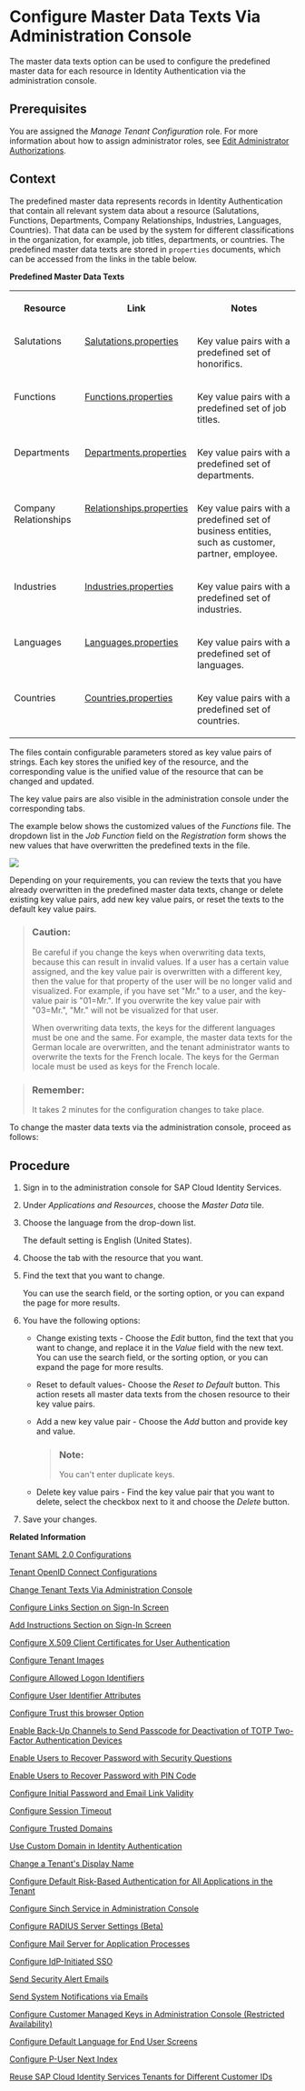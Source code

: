 <!-- loioc068ac9258cc47f494dfd85025e8b6b8 -->

# Configure Master Data Texts Via Administration Console

The master data texts option can be used to configure the predefined master data for each resource in Identity Authentication via the administration console.



<a name="loioc068ac9258cc47f494dfd85025e8b6b8__prereq_c4b_hvf_ppb"/>

## Prerequisites

You are assigned the *Manage Tenant Configuration* role. For more information about how to assign administrator roles, see [Edit Administrator Authorizations](edit-administrator-authorizations-86ee374.md).



## Context

The predefined master data represents records in Identity Authentication that contain all relevant system data about a resource \(Salutations, Functions, Departments, Company Relationships, Industries, Languages, Countries\). That data can be used by the system for different classifications in the organization, for example, job titles, departments, or countries. The predefined master data texts are stored in `properties` documents, which can be accessed from the links in the table below.

**Predefined Master Data Texts**


<table>
<tr>
<th valign="top">

Resource

</th>
<th valign="top">

Link

</th>
<th valign="top">

Notes

</th>
</tr>
<tr>
<td valign="top">

Salutations

</td>
<td valign="top">

[Salutations.properties](../Development/change-master-data-texts-rest-api-b10fc6a.md#loiod4512bcbe9c8439896e06425f247c7af) 

</td>
<td valign="top">

Key value pairs with a predefined set of honorifics.

</td>
</tr>
<tr>
<td valign="top">

Functions

</td>
<td valign="top">

[Functions.properties](../Development/change-master-data-texts-rest-api-b10fc6a.md#loio78cb6d43814c4b179eda8282c28e8d2f) 

</td>
<td valign="top">

Key value pairs with a predefined set of job titles.

</td>
</tr>
<tr>
<td valign="top">

Departments

</td>
<td valign="top">

[Departments.properties](../Development/change-master-data-texts-rest-api-b10fc6a.md#loiod13c638f0d5d4a8889debf278fcb0275) 

</td>
<td valign="top">

Key value pairs with a predefined set of departments.

</td>
</tr>
<tr>
<td valign="top">

Company Relationships

</td>
<td valign="top">

[Relationships.properties](../Development/change-master-data-texts-rest-api-b10fc6a.md#loiof7eb5b72aed440fdb75657379bd368d1) 

</td>
<td valign="top">

Key value pairs with a predefined set of business entities, such as customer, partner, employee.

</td>
</tr>
<tr>
<td valign="top">

Industries

</td>
<td valign="top">

[Industries.properties](../Development/change-master-data-texts-rest-api-b10fc6a.md#loioe62f9b8fde264f3ab644bdaa5a7876e2) 

</td>
<td valign="top">

Key value pairs with a predefined set of industries.

</td>
</tr>
<tr>
<td valign="top">

Languages

</td>
<td valign="top">

[Languages.properties](../Development/change-master-data-texts-rest-api-b10fc6a.md#loio3be819bd3a3a498fa287542346a7add0) 

</td>
<td valign="top">

Key value pairs with a predefined set of languages.

</td>
</tr>
<tr>
<td valign="top">

Countries

</td>
<td valign="top">

[Countries.properties](../Development/change-master-data-texts-rest-api-b10fc6a.md#loioe4e7e4c52cf04295bf94465eba7ceaaa) 

</td>
<td valign="top">

Key value pairs with a predefined set of countries.

</td>
</tr>
</table>

The files contain configurable parameters stored as key value pairs of strings. Each key stores the unified key of the resource, and the corresponding value is the unified value of the resource that can be changed and updated.

The key value pairs are also visible in the administration console under the corresponding tabs.

The example below shows the customized values of the *Functions* file. The dropdown list in the *Job Function* field on the *Registration* form shows the new values that have overwritten the predefined texts in the file.

![](images/Master_Data_Texts_e1d1331.png)

Depending on your requirements, you can review the texts that you have already overwritten in the predefined master data texts, change or delete existing key value pairs, add new key value pairs, or reset the texts to the default key value pairs.

> ### Caution:  
> Be careful if you change the keys when overwriting data texts, because this can result in invalid values. If a user has a certain value assigned, and the key value pair is overwritten with a different key, then the value for that property of the user will be no longer valid and visualized. For example, if you have set "Mr." to a user, and the key-value pair is "01=Mr.". If you overwrite the key value pair with "03=Mr.", "Mr." will not be visualized for that user.
> 
> When overwriting data texts, the keys for the different languages must be one and the same. For example, the master data texts for the German locale are overwritten, and the tenant administrator wants to overwrite the texts for the French locale. The keys for the German locale must be used as keys for the French locale.

> ### Remember:  
> It takes 2 minutes for the configuration changes to take place.

To change the master data texts via the administration console, proceed as follows:



## Procedure

1.  Sign in to the administration console for SAP Cloud Identity Services.

2.  Under *Applications and Resources*, choose the *Master Data* tile.

3.  Choose the language from the drop-down list.

    The default setting is English \(United States\).

4.  Choose the tab with the resource that you want.

5.  Find the text that you want to change.

    You can use the search field, or the sorting option, or you can expand the page for more results.

6.  You have the following options:

    -   Change existing texts - Choose the *Edit* button, find the text that you want to change, and replace it in the *Value* field with the new text. You can use the search field, or the sorting option, or you can expand the page for more results.
    -   Reset to default values- Choose the *Reset to Default* button. This action resets all master data texts from the chosen resource to their key value pairs.
    -   Add a new key value pair - Choose the *Add* button and provide key and value.

        > ### Note:  
        > You can't enter duplicate keys.

    -   Delete key value pairs - Find the key value pair that you want to delete, select the checkbox next to it and choose the *Delete* button.

7.  Save your changes.


**Related Information**  


[Tenant SAML 2.0 Configurations](tenant-saml-2-0-configurations-e81a19b.md "You as a tenant administrator can view and download the tenant SAML 2.0 metadata. You can also change the name format and update your certificate used by the identity provider to digitally sign the messages for the applications.")

[Tenant OpenID Connect Configurations](tenant-openid-connect-configurations-3d6abcc.md "You as a tenant administrator can view and configure the tenant OpenID Connect configurations.")

[Change Tenant Texts Via Administration Console](change-tenant-texts-via-administration-console-c24b1d0.md "The change tenant texts option can be used to change the predefined texts and messages for end-user screens available per tenant in Identity Authentication via the administration console.")

[Configure Links Section on Sign-In Screen](configure-links-section-on-sign-in-screen-060c032.md "You can configure links to appear on the sign-in screen of your applications.")

[Add Instructions Section on Sign-In Screen](add-instructions-section-on-sign-in-screen-c9e717e.md "You can customize the sign-in screen of the Horizon theme with instructions for the user.")

[Configure X.509 Client Certificates for User Authentication](configure-x-509-client-certificates-for-user-authentication-52c7dcb.md "Tenant administrators can configure X.509 client certificates for user authentication as an alternative to authenticating with a user name and a password.")

[Configure Tenant Images](configure-tenant-images-8742046.md "You can configure a custom global logo and, or a background image on the forms for sign-in in, registration, upgrade, password update, and account activation for all applications in a tenant. You can also set a favicon for tenant.")

[Configure Allowed Logon Identifiers](configure-allowed-logon-identifiers-3adf1ff.md "Tenant administrators can choose the allowed logon identifiers for the users.")

[Configure User Identifier Attributes](configure-user-identifier-attributes-8b9fa88.md "Tenant administrators can configure user identifier attributes as required and unique for the tenant.")

[Configure Trust this browser Option](configure-trust-this-browser-option-5b8377e.md "Tenant administrator can set the number of days for which the users won't get prompted for second-factor authentication, if they sign in from the same browser.")

[Enable Back-Up Channels to Send Passcode for Deactivation of TOTP Two-Factor Authentication Devices](enable-back-up-channels-to-send-passcode-for-deactivation-of-totp-two-factor-authenticati-782935e.md "Tenant administrator can configure back-up channels to send TOTP deactivation passcodes to the user.")

[Enable Users to Recover Password with Security Questions](enable-users-to-recover-password-with-security-questions-d9ae898.md "Users can choose to answer security questions to reset their password.")

[Enable Users to Recover Password with PIN Code](enable-users-to-recover-password-with-pin-code-046a235.md "Users can choose to provide PIN code to reset their password.")

[Configure Initial Password and Email Link Validity](configure-initial-password-and-email-link-validity-f8093f4.md "As a tenant administrator, you can configure the validity of the initial password and link sent to a user in the various application processes.")

[Configure Session Timeout](configure-session-timeout-5ca23e4.md "As a tenant administrator, you can configure when the session, created at the Identity Authentication tenant, expires.")

[Configure Trusted Domains](configure-trusted-domains-08fa1fe.md "Service providers that delegate authentication to Identity Authentication can protect their applications when using embedded frames, also called overlays, or when allowing user self-registration.")

[Use Custom Domain in Identity Authentication](use-custom-domain-in-identity-authentication-c4db840.md "Identity Authentication allows you to use a custom domain that is different from the default one (<tenant ID>.accounts.ondemand.com) - for example www.mytenant.com.")

[Change a Tenant's Display Name](change-a-tenant-s-display-name-a513c91.md "You can configure the tenant's name from the administration console for SAP Cloud Identity Services.")

[Configure Default Risk-Based Authentication for All Applications in the Tenant](configure-default-risk-based-authentication-for-all-applications-in-the-tenant-1aab51a.md#loio1aab51ae62b94f79b4c6dac7a00857c2 "You can define rules for authentication according to different risk factors and apply actions like Allow, Deny, and Two-Factor Authentication for all applications in a tenant.")

[Configure Sinch Service in Administration Console](configure-sinch-service-in-administration-console-3fdc9e1.md "Configure Sinch Service to enable Phone Verification via SMS or SMS Two-Factor Authentication in the administration console.")

[Configure RADIUS Server Settings \(Beta\)](configure-radius-server-settings-beta-03043ae.md "Configure Remote Authentication Dial-In User Service (RADIUS) server settings in the administration console for SAP Cloud Identity Services.")

[Configure Mail Server for Application Processes](configure-mail-server-for-application-processes-ccc7ba1.md "Configure mail server for the emails sent to the end users in the different application processes.")

[Configure IdP-Initiated SSO](configure-idp-initiated-sso-5d59caa.md)

[Send Security Alert Emails](send-security-alert-emails-c977464.md "Send security alert emails to end-users or administrators when changes in their accounts are made.")

[Send System Notifications via Emails](send-system-notifications-via-emails-aa04a8b.md "You can configure the administration console to send emails with information about expiring certificates, system notifications, new administrators, and new applications to specific email addresses or to the emails of all administrators.")

[Configure Customer Managed Keys in Administration Console \(Restricted Availability\)](configure-customer-managed-keys-in-administration-console-restricted-availability-fe6e30c.md "")

[Configure Default Language for End User Screens](configure-default-language-for-end-user-screens-2cb73c3.md "Select the language that the end user screen uses if the language of the browser isn’t in the list of supported languages.")

[Configure P-User Next Index](configure-p-user-next-index-045bb1c.md "Set the value for the P-user next index.")

[Reuse SAP Cloud Identity Services Tenants for Different Customer IDs](reuse-sap-cloud-identity-services-tenants-for-different-customer-ids-ebd0258.md "You as a tenant administrator can reuse an existing tenant for configurations and automated subscriptions.")

